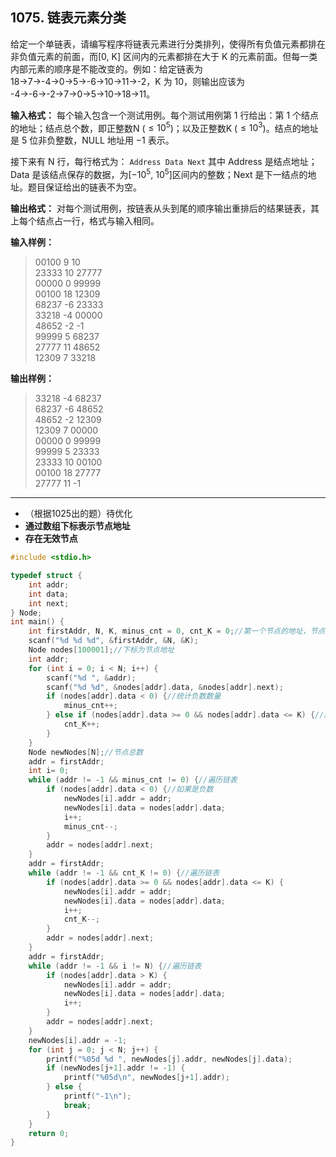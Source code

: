 ﻿## 1075. 链表元素分类
给定一个单链表，请编写程序将链表元素进行分类排列，使得所有负值元素都排在非负值元素的前面，而\[0, K] 区间内的元素都排在大于 K 的元素前面。但每一类内部元素的顺序是不能改变的。例如：给定链表为 18→7→-4→0→5→-6→10→11→-2，K 为 10，则输出应该为 -4→-6→-2→7→0→5→10→18→11。

**输入格式：**
每个输入包含一个测试用例。每个测试用例第 1 行给出：第 1 个结点的地址；结点总个数，即正整数N ($≤10^5$)；以及正整数K ($≤10^3$)。结点的地址是 5 位非负整数，NULL 地址用 −1 表示。

接下来有 N 行，每行格式为：
`Address Data Next`
其中 Address 是结点地址；Data 是该结点保存的数据，为\[$−10^5$, $10^5$]区间内的整数；Next 是下一结点的地址。题目保证给出的链表不为空。

**输出格式：**
对每个测试用例，按链表从头到尾的顺序输出重排后的结果链表，其上每个结点占一行，格式与输入相同。

**输入样例：**
>00100 9 10  
23333 10 27777  
00000 0 99999  
00100 18 12309  
68237 -6 23333  
33218 -4 00000  
48652 -2 -1  
99999 5 68237  
27777 11 48652  
12309 7 33218  

**输出样例：**
>33218 -4 68237  
68237 -6 48652  
48652 -2 12309  
12309 7 00000  
00000 0 99999  
99999 5 23333  
23333 10 00100  
00100 18 27777  
27777 11 -1  

---
- （根据1025出的题）待优化
- **通过数组下标表示节点地址**
- **存在无效节点**

```c
#include <stdio.h>

typedef struct {
	int addr;
	int data;
	int next;	
} Node;
int main() {
    int firstAddr, N, K, minus_cnt = 0, cnt_K = 0;//第一个节点的地址，节点总数，正整数K ,负数的数量 
	scanf("%d %d %d", &firstAddr, &N, &K); 
    Node nodes[100001];//下标为节点地址 
    int addr; 
    for (int i = 0; i < N; i++) {
    	scanf("%d ", &addr);
    	scanf("%d %d", &nodes[addr].data, &nodes[addr].next);
    	if (nodes[addr].data < 0) {//统计负数数量 
    		minus_cnt++;
		} else if (nodes[addr].data >= 0 && nodes[addr].data <= K) {//统计 [0, K] 区间内的元素数量 
			cnt_K++;
		}
	}
	Node newNodes[N];//节点总数 
	addr = firstAddr;
	int i= 0;
	while (addr != -1 && minus_cnt != 0) {//遍历链表
		if (nodes[addr].data < 0) {//如果是负数 
			newNodes[i].addr = addr;
			newNodes[i].data = nodes[addr].data;
			i++;
			minus_cnt--;
		} 
		addr = nodes[addr].next;
	}
	addr = firstAddr;
	while (addr != -1 && cnt_K != 0) {//遍历链表
		if (nodes[addr].data >= 0 && nodes[addr].data <= K) {
			newNodes[i].addr = addr;
			newNodes[i].data = nodes[addr].data;
			i++;
			cnt_K--; 
		} 
		addr = nodes[addr].next;
	}
	addr = firstAddr;
	while (addr != -1 && i != N) {//遍历链表
		if (nodes[addr].data > K) {
			newNodes[i].addr = addr;
			newNodes[i].data = nodes[addr].data;
			i++;
		} 
		addr = nodes[addr].next;
	}
	newNodes[i].addr = -1;
	for (int j = 0; j < N; j++) {
		printf("%05d %d ", newNodes[j].addr, newNodes[j].data);
		if (newNodes[j+1].addr != -1) {
			printf("%05d\n", newNodes[j+1].addr);
		} else {
			printf("-1\n");
			break;
		}
	}
    return 0;
}
```